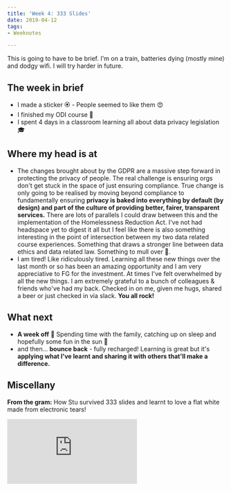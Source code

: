 ```yaml
---
title: 'Week 4: 333 Slides'
date: 2019-04-12
tags:
- Weeknotes

---
```

This is going to have to be brief. I'm on a train, batteries dying (mostly mine) and dodgy wifi. I will try harder in future.

## The week in brief

- I made a sticker 🏵 - People seemed to like them 😍
- I finished my ODI course 🕺
- I spent 4 days in a classroom learning all about data privacy legislation 🎓

## Where my head is at

- The changes brought about by the GDPR are a massive step forward in protecting the privacy of people. The real challenge is ensuring orgs don't get stuck in the space of just ensuring compliance. True change is only going to be realised by moving beyond compliance to fundamentally ensuring **privacy is baked into everything by default (by design) and part of the culture of providing better, fairer, transparent services.** There are lots of parallels I could draw between this and the implementation of the Homelessness Reduction Act. I've not had headspace yet to digest it all but I feel like there is also something interesting in the point of intersection between my two data related course experiences. Something that draws a stronger line between data ethics and data related law. Something to mull over 🤔.
- I am tired! Like ridiculously tired. Learning all these new things over the last month or so has been an amazing opportunity and I am very appreciative to FG for the investment. At times I've felt overwhelmed by all the new things. I am extremely grateful to a bunch of colleagues & friends who've had my back. Checked in on me, given me hugs, shared a beer or just checked in via slack. **You all rock!**

## What next

- **A week off** 🎉 Spending time with the family, catching up on sleep and hopefully some fun in the sun 🤞
- and then... **bounce back** - fully recharged! Learning is great but it's **applying what I've learnt and sharing it with others that'll make a difference.**

## Miscellany

**From the gram:** How Stu survived 333 slides and learnt to love a flat white made from electronic tears!

<iframe
  frameborder="0"
  allowfullscreen
  scrolling="no"
  src="https://www.instagram.com/p/BwCaMjMg3bH/embed"
></iframe>